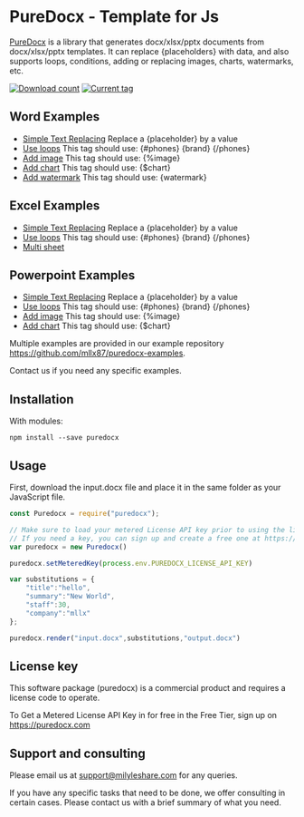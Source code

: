 # PureDocx - Template for Js

[PureDocx](https://puredocx.com) is a library that generates docx/xlsx/pptx documents from docx/xlsx/pptx templates. 
It can replace {placeholders} with data, and also supports loops, conditions, adding or replacing images, charts, watermarks, etc.

[![Download count](https://img.shields.io/npm/dm/puredocx.svg?style=flat)](https://www.npmjs.org/package/puredocx) 
[![Current tag](https://img.shields.io/npm/v/puredocx.svg?style=flat)](https://www.npmjs.org/package/puredocx)


## Word Examples ##
- [Simple Text Replacing](https://github.com/mllx87/puredocx-examples/tree/master/word/simple) Replace a {placeholder} by a value
- [Use loops](https://github.com/mllx87/puredocx-examples/tree/master/word/loop) This tag should use: {#phones} {brand} {/phones}
- [Add image](https://github.com/mllx87/puredocx-examples/tree/master/word/image-create)    This tag should use: {%image}
- [Add chart](https://github.com/mllx87/puredocx-examples/tree/master/word/chart-line) This tag should use: {$chart}
- [Add watermark](https://github.com/mllx87/puredocx-examples/tree/master/word/watermark) This tag should use: {watermark}
## Excel Examples ##
- [Simple Text Replacing](https://github.com/mllx87/puredocx-examples/tree/master/excel/simple) Replace a {placeholder} by a value
- [Use loops](https://github.com/mllx87/puredocx-examples/tree/master/excel/loop) This tag should use: {#phones} {brand} {/phones}
- [Multi sheet](https://github.com/mllx87/puredocx-examples/tree/master/excel/multi-sheet) 
## Powerpoint Examples ##
- [Simple Text Replacing](https://github.com/mllx87/puredocx-examples/tree/master/powerpoint/simple) Replace a {placeholder} by a value
- [Use loops](https://github.com/mllx87/puredocx-examples/tree/master/powerpoint/loop) This tag should use: {#phones} {brand} {/phones}
- [Add image](https://github.com/mllx87/puredocx-examples/tree/master/powerpoint/image-create)    This tag should use: {%image}
- [Add chart](https://github.com/mllx87/puredocx-examples/tree/master/powerpoint/chart-line) This tag should use: {$chart}

Multiple examples are provided in our example repository https://github.com/mllx87/puredocx-examples.

Contact us if you need any specific examples.

## Installation
With modules:
~~~
npm install --save puredocx
~~~

## Usage
First, download the input.docx file and place it in the same folder as your JavaScript file.

``` js
const Puredocx = require("puredocx");

// Make sure to load your metered License API key prior to using the library.
// If you need a key, you can sign up and create a free one at https://puredocx.com
var puredocx = new Puredocx()

puredocx.setMeteredKey(process.env.PUREDOCX_LICENSE_API_KEY)

var substitutions = {
    "title":"hello",
    "summary":"New World",
    "staff":30,
    "company":"mllx"
};

puredocx.render("input.docx",substitutions,"output.docx")
```

## License key
This software package (puredocx) is a commercial product and requires a license code to operate.

To Get a Metered License API Key in for free in the Free Tier, sign up on https://puredocx.com

## Support and consulting ##

Please email us at support@milyleshare.com for any queries.

If you have any specific tasks that need to be done, we offer consulting in certain cases.
Please contact us with a brief summary of what you need.
